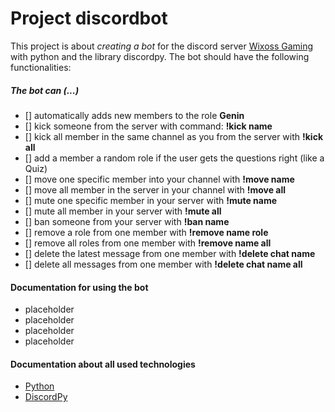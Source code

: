 # Project discordbot

This project is about *creating a bot* for the discord server [Wixoss Gaming](https://discord.gg/sgzNMyRduF) with python and the library discordpy. The bot should have the following functionalities:

##### The bot can (...) #####
- []  automatically adds new members to the role **Genin** 
- []  kick someone from the server with command: **!kick name**
- []  kick all member in the same channel as you from the server with **!kick all**
- []  add a member a random role if the user gets the questions right (like a Quiz)
- []  move one specific member into your channel with **!move name**
- []  move all member in the server in your channel with **!move all**
- []  mute one specific member in your server with **!mute name**
- []  mute all member in your server with **!mute all**
- []  ban someone from your server with **!ban name**
- []  remove a role from one member with **!remove name role**
- []  remove all roles from one member with **!remove name all**
- []  delete the latest message from one member with **!delete chat name**
- []  delete all messages from one member with **!delete chat name all**

#### Documentation for using the bot
* placeholder
* placeholder
* placeholder
* placeholder

#### Documentation about all used technologies
* [Python](https://docs.python.org/3/) 
* [DiscordPy](https://discordpy.readthedocs.io/en/latest/intro.html)